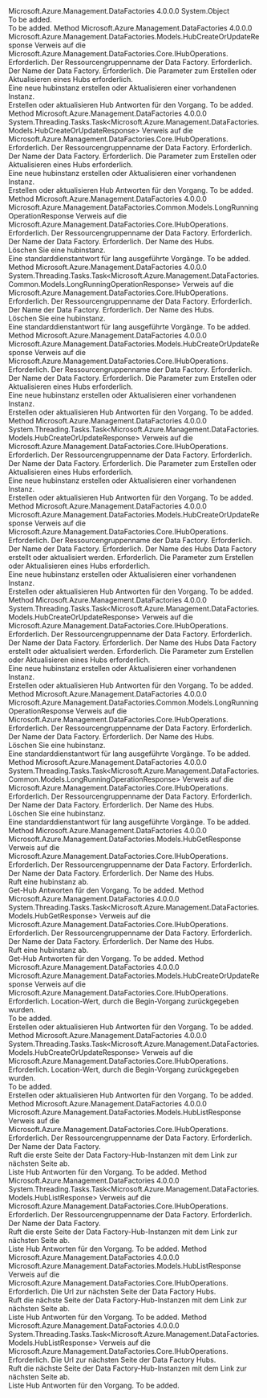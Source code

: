 <Type Name="HubOperationsExtensions" FullName="Microsoft.Azure.Management.DataFactories.Core.HubOperationsExtensions">
  <TypeSignature Language="C#" Value="public static class HubOperationsExtensions" />
  <TypeSignature Language="ILAsm" Value=".class public auto ansi abstract sealed beforefieldinit HubOperationsExtensions extends System.Object" />
  <TypeSignature Language="DocId" Value="T:Microsoft.Azure.Management.DataFactories.Core.HubOperationsExtensions" />
  <TypeSignature Language="VB.NET" Value="Public Module HubOperationsExtensions" />
  <TypeSignature Language="F#" Value="type HubOperationsExtensions = class" />
  <AssemblyInfo>
    <AssemblyName>Microsoft.Azure.Management.DataFactories</AssemblyName>
    <AssemblyVersion>4.0.0.0</AssemblyVersion>
  </AssemblyInfo>
  <Base>
    <BaseTypeName>System.Object</BaseTypeName>
  </Base>
  <Interfaces />
  <Docs>
    <summary>To be added.</summary>
    <remarks>To be added.</remarks>
  </Docs>
  <Members>
    <Member MemberName="BeginCreateOrUpdate">
      <MemberSignature Language="C#" Value="public static Microsoft.Azure.Management.DataFactories.Models.HubCreateOrUpdateResponse BeginCreateOrUpdate (this Microsoft.Azure.Management.DataFactories.Core.IHubOperations operations, string resourceGroupName, string dataFactoryName, Microsoft.Azure.Management.DataFactories.Models.HubCreateOrUpdateParameters parameters);" />
      <MemberSignature Language="ILAsm" Value=".method public static hidebysig class Microsoft.Azure.Management.DataFactories.Models.HubCreateOrUpdateResponse BeginCreateOrUpdate(class Microsoft.Azure.Management.DataFactories.Core.IHubOperations operations, string resourceGroupName, string dataFactoryName, class Microsoft.Azure.Management.DataFactories.Models.HubCreateOrUpdateParameters parameters) cil managed" />
      <MemberSignature Language="DocId" Value="M:Microsoft.Azure.Management.DataFactories.Core.HubOperationsExtensions.BeginCreateOrUpdate(Microsoft.Azure.Management.DataFactories.Core.IHubOperations,System.String,System.String,Microsoft.Azure.Management.DataFactories.Models.HubCreateOrUpdateParameters)" />
      <MemberSignature Language="VB.NET" Value="&lt;Extension()&gt;&#xA;Public Function BeginCreateOrUpdate (operations As IHubOperations, resourceGroupName As String, dataFactoryName As String, parameters As HubCreateOrUpdateParameters) As HubCreateOrUpdateResponse" />
      <MemberSignature Language="F#" Value="static member BeginCreateOrUpdate : Microsoft.Azure.Management.DataFactories.Core.IHubOperations * string * string * Microsoft.Azure.Management.DataFactories.Models.HubCreateOrUpdateParameters -&gt; Microsoft.Azure.Management.DataFactories.Models.HubCreateOrUpdateResponse" Usage="Microsoft.Azure.Management.DataFactories.Core.HubOperationsExtensions.BeginCreateOrUpdate (operations, resourceGroupName, dataFactoryName, parameters)" />
      <MemberType>Method</MemberType>
      <AssemblyInfo>
        <AssemblyName>Microsoft.Azure.Management.DataFactories</AssemblyName>
        <AssemblyVersion>4.0.0.0</AssemblyVersion>
      </AssemblyInfo>
      <ReturnValue>
        <ReturnType>Microsoft.Azure.Management.DataFactories.Models.HubCreateOrUpdateResponse</ReturnType>
      </ReturnValue>
      <Parameters>
        <Parameter Name="operations" Type="Microsoft.Azure.Management.DataFactories.Core.IHubOperations" RefType="this" />
        <Parameter Name="resourceGroupName" Type="System.String" />
        <Parameter Name="dataFactoryName" Type="System.String" />
        <Parameter Name="parameters" Type="Microsoft.Azure.Management.DataFactories.Models.HubCreateOrUpdateParameters" />
      </Parameters>
      <Docs>
        <param name="operations">
            Verweis auf die Microsoft.Azure.Management.DataFactories.Core.IHubOperations.
            </param>
        <param name="resourceGroupName">
            Erforderlich. Der Ressourcengruppenname der Data Factory.
            </param>
        <param name="dataFactoryName">
            Erforderlich. Der Name der Data Factory.
            </param>
        <param name="parameters">
            Erforderlich. Die Parameter zum Erstellen oder Aktualisieren eines Hubs erforderlich.
            </param>
        <summary>
            Eine neue hubinstanz erstellen oder Aktualisieren einer vorhandenen Instanz.
            </summary>
        <returns>
            Erstellen oder aktualisieren Hub Antworten für den Vorgang.
            </returns>
        <remarks>To be added.</remarks>
      </Docs>
    </Member>
    <Member MemberName="BeginCreateOrUpdateAsync">
      <MemberSignature Language="C#" Value="public static System.Threading.Tasks.Task&lt;Microsoft.Azure.Management.DataFactories.Models.HubCreateOrUpdateResponse&gt; BeginCreateOrUpdateAsync (this Microsoft.Azure.Management.DataFactories.Core.IHubOperations operations, string resourceGroupName, string dataFactoryName, Microsoft.Azure.Management.DataFactories.Models.HubCreateOrUpdateParameters parameters);" />
      <MemberSignature Language="ILAsm" Value=".method public static hidebysig class System.Threading.Tasks.Task`1&lt;class Microsoft.Azure.Management.DataFactories.Models.HubCreateOrUpdateResponse&gt; BeginCreateOrUpdateAsync(class Microsoft.Azure.Management.DataFactories.Core.IHubOperations operations, string resourceGroupName, string dataFactoryName, class Microsoft.Azure.Management.DataFactories.Models.HubCreateOrUpdateParameters parameters) cil managed" />
      <MemberSignature Language="DocId" Value="M:Microsoft.Azure.Management.DataFactories.Core.HubOperationsExtensions.BeginCreateOrUpdateAsync(Microsoft.Azure.Management.DataFactories.Core.IHubOperations,System.String,System.String,Microsoft.Azure.Management.DataFactories.Models.HubCreateOrUpdateParameters)" />
      <MemberSignature Language="VB.NET" Value="&lt;Extension()&gt;&#xA;Public Function BeginCreateOrUpdateAsync (operations As IHubOperations, resourceGroupName As String, dataFactoryName As String, parameters As HubCreateOrUpdateParameters) As Task(Of HubCreateOrUpdateResponse)" />
      <MemberSignature Language="F#" Value="static member BeginCreateOrUpdateAsync : Microsoft.Azure.Management.DataFactories.Core.IHubOperations * string * string * Microsoft.Azure.Management.DataFactories.Models.HubCreateOrUpdateParameters -&gt; System.Threading.Tasks.Task&lt;Microsoft.Azure.Management.DataFactories.Models.HubCreateOrUpdateResponse&gt;" Usage="Microsoft.Azure.Management.DataFactories.Core.HubOperationsExtensions.BeginCreateOrUpdateAsync (operations, resourceGroupName, dataFactoryName, parameters)" />
      <MemberType>Method</MemberType>
      <AssemblyInfo>
        <AssemblyName>Microsoft.Azure.Management.DataFactories</AssemblyName>
        <AssemblyVersion>4.0.0.0</AssemblyVersion>
      </AssemblyInfo>
      <ReturnValue>
        <ReturnType>System.Threading.Tasks.Task&lt;Microsoft.Azure.Management.DataFactories.Models.HubCreateOrUpdateResponse&gt;</ReturnType>
      </ReturnValue>
      <Parameters>
        <Parameter Name="operations" Type="Microsoft.Azure.Management.DataFactories.Core.IHubOperations" RefType="this" />
        <Parameter Name="resourceGroupName" Type="System.String" />
        <Parameter Name="dataFactoryName" Type="System.String" />
        <Parameter Name="parameters" Type="Microsoft.Azure.Management.DataFactories.Models.HubCreateOrUpdateParameters" />
      </Parameters>
      <Docs>
        <param name="operations">
            Verweis auf die Microsoft.Azure.Management.DataFactories.Core.IHubOperations.
            </param>
        <param name="resourceGroupName">
            Erforderlich. Der Ressourcengruppenname der Data Factory.
            </param>
        <param name="dataFactoryName">
            Erforderlich. Der Name der Data Factory.
            </param>
        <param name="parameters">
            Erforderlich. Die Parameter zum Erstellen oder Aktualisieren eines Hubs erforderlich.
            </param>
        <summary>
            Eine neue hubinstanz erstellen oder Aktualisieren einer vorhandenen Instanz.
            </summary>
        <returns>
            Erstellen oder aktualisieren Hub Antworten für den Vorgang.
            </returns>
        <remarks>To be added.</remarks>
      </Docs>
    </Member>
    <Member MemberName="BeginDelete">
      <MemberSignature Language="C#" Value="public static Microsoft.Azure.Management.DataFactories.Common.Models.LongRunningOperationResponse BeginDelete (this Microsoft.Azure.Management.DataFactories.Core.IHubOperations operations, string resourceGroupName, string dataFactoryName, string hubName);" />
      <MemberSignature Language="ILAsm" Value=".method public static hidebysig class Microsoft.Azure.Management.DataFactories.Common.Models.LongRunningOperationResponse BeginDelete(class Microsoft.Azure.Management.DataFactories.Core.IHubOperations operations, string resourceGroupName, string dataFactoryName, string hubName) cil managed" />
      <MemberSignature Language="DocId" Value="M:Microsoft.Azure.Management.DataFactories.Core.HubOperationsExtensions.BeginDelete(Microsoft.Azure.Management.DataFactories.Core.IHubOperations,System.String,System.String,System.String)" />
      <MemberSignature Language="VB.NET" Value="&lt;Extension()&gt;&#xA;Public Function BeginDelete (operations As IHubOperations, resourceGroupName As String, dataFactoryName As String, hubName As String) As LongRunningOperationResponse" />
      <MemberSignature Language="F#" Value="static member BeginDelete : Microsoft.Azure.Management.DataFactories.Core.IHubOperations * string * string * string -&gt; Microsoft.Azure.Management.DataFactories.Common.Models.LongRunningOperationResponse" Usage="Microsoft.Azure.Management.DataFactories.Core.HubOperationsExtensions.BeginDelete (operations, resourceGroupName, dataFactoryName, hubName)" />
      <MemberType>Method</MemberType>
      <AssemblyInfo>
        <AssemblyName>Microsoft.Azure.Management.DataFactories</AssemblyName>
        <AssemblyVersion>4.0.0.0</AssemblyVersion>
      </AssemblyInfo>
      <ReturnValue>
        <ReturnType>Microsoft.Azure.Management.DataFactories.Common.Models.LongRunningOperationResponse</ReturnType>
      </ReturnValue>
      <Parameters>
        <Parameter Name="operations" Type="Microsoft.Azure.Management.DataFactories.Core.IHubOperations" RefType="this" />
        <Parameter Name="resourceGroupName" Type="System.String" />
        <Parameter Name="dataFactoryName" Type="System.String" />
        <Parameter Name="hubName" Type="System.String" />
      </Parameters>
      <Docs>
        <param name="operations">
            Verweis auf die Microsoft.Azure.Management.DataFactories.Core.IHubOperations.
            </param>
        <param name="resourceGroupName">
            Erforderlich. Der Ressourcengruppenname der Data Factory.
            </param>
        <param name="dataFactoryName">
            Erforderlich. Der Name der Data Factory.
            </param>
        <param name="hubName">
            Erforderlich. Der Name des Hubs.
            </param>
        <summary>
            Löschen Sie eine hubinstanz.
            </summary>
        <returns>
            Eine standarddienstantwort für lang ausgeführte Vorgänge.
            </returns>
        <remarks>To be added.</remarks>
      </Docs>
    </Member>
    <Member MemberName="BeginDeleteAsync">
      <MemberSignature Language="C#" Value="public static System.Threading.Tasks.Task&lt;Microsoft.Azure.Management.DataFactories.Common.Models.LongRunningOperationResponse&gt; BeginDeleteAsync (this Microsoft.Azure.Management.DataFactories.Core.IHubOperations operations, string resourceGroupName, string dataFactoryName, string hubName);" />
      <MemberSignature Language="ILAsm" Value=".method public static hidebysig class System.Threading.Tasks.Task`1&lt;class Microsoft.Azure.Management.DataFactories.Common.Models.LongRunningOperationResponse&gt; BeginDeleteAsync(class Microsoft.Azure.Management.DataFactories.Core.IHubOperations operations, string resourceGroupName, string dataFactoryName, string hubName) cil managed" />
      <MemberSignature Language="DocId" Value="M:Microsoft.Azure.Management.DataFactories.Core.HubOperationsExtensions.BeginDeleteAsync(Microsoft.Azure.Management.DataFactories.Core.IHubOperations,System.String,System.String,System.String)" />
      <MemberSignature Language="VB.NET" Value="&lt;Extension()&gt;&#xA;Public Function BeginDeleteAsync (operations As IHubOperations, resourceGroupName As String, dataFactoryName As String, hubName As String) As Task(Of LongRunningOperationResponse)" />
      <MemberSignature Language="F#" Value="static member BeginDeleteAsync : Microsoft.Azure.Management.DataFactories.Core.IHubOperations * string * string * string -&gt; System.Threading.Tasks.Task&lt;Microsoft.Azure.Management.DataFactories.Common.Models.LongRunningOperationResponse&gt;" Usage="Microsoft.Azure.Management.DataFactories.Core.HubOperationsExtensions.BeginDeleteAsync (operations, resourceGroupName, dataFactoryName, hubName)" />
      <MemberType>Method</MemberType>
      <AssemblyInfo>
        <AssemblyName>Microsoft.Azure.Management.DataFactories</AssemblyName>
        <AssemblyVersion>4.0.0.0</AssemblyVersion>
      </AssemblyInfo>
      <ReturnValue>
        <ReturnType>System.Threading.Tasks.Task&lt;Microsoft.Azure.Management.DataFactories.Common.Models.LongRunningOperationResponse&gt;</ReturnType>
      </ReturnValue>
      <Parameters>
        <Parameter Name="operations" Type="Microsoft.Azure.Management.DataFactories.Core.IHubOperations" RefType="this" />
        <Parameter Name="resourceGroupName" Type="System.String" />
        <Parameter Name="dataFactoryName" Type="System.String" />
        <Parameter Name="hubName" Type="System.String" />
      </Parameters>
      <Docs>
        <param name="operations">
            Verweis auf die Microsoft.Azure.Management.DataFactories.Core.IHubOperations.
            </param>
        <param name="resourceGroupName">
            Erforderlich. Der Ressourcengruppenname der Data Factory.
            </param>
        <param name="dataFactoryName">
            Erforderlich. Der Name der Data Factory.
            </param>
        <param name="hubName">
            Erforderlich. Der Name des Hubs.
            </param>
        <summary>
            Löschen Sie eine hubinstanz.
            </summary>
        <returns>
            Eine standarddienstantwort für lang ausgeführte Vorgänge.
            </returns>
        <remarks>To be added.</remarks>
      </Docs>
    </Member>
    <Member MemberName="CreateOrUpdate">
      <MemberSignature Language="C#" Value="public static Microsoft.Azure.Management.DataFactories.Models.HubCreateOrUpdateResponse CreateOrUpdate (this Microsoft.Azure.Management.DataFactories.Core.IHubOperations operations, string resourceGroupName, string dataFactoryName, Microsoft.Azure.Management.DataFactories.Models.HubCreateOrUpdateParameters parameters);" />
      <MemberSignature Language="ILAsm" Value=".method public static hidebysig class Microsoft.Azure.Management.DataFactories.Models.HubCreateOrUpdateResponse CreateOrUpdate(class Microsoft.Azure.Management.DataFactories.Core.IHubOperations operations, string resourceGroupName, string dataFactoryName, class Microsoft.Azure.Management.DataFactories.Models.HubCreateOrUpdateParameters parameters) cil managed" />
      <MemberSignature Language="DocId" Value="M:Microsoft.Azure.Management.DataFactories.Core.HubOperationsExtensions.CreateOrUpdate(Microsoft.Azure.Management.DataFactories.Core.IHubOperations,System.String,System.String,Microsoft.Azure.Management.DataFactories.Models.HubCreateOrUpdateParameters)" />
      <MemberSignature Language="VB.NET" Value="&lt;Extension()&gt;&#xA;Public Function CreateOrUpdate (operations As IHubOperations, resourceGroupName As String, dataFactoryName As String, parameters As HubCreateOrUpdateParameters) As HubCreateOrUpdateResponse" />
      <MemberSignature Language="F#" Value="static member CreateOrUpdate : Microsoft.Azure.Management.DataFactories.Core.IHubOperations * string * string * Microsoft.Azure.Management.DataFactories.Models.HubCreateOrUpdateParameters -&gt; Microsoft.Azure.Management.DataFactories.Models.HubCreateOrUpdateResponse" Usage="Microsoft.Azure.Management.DataFactories.Core.HubOperationsExtensions.CreateOrUpdate (operations, resourceGroupName, dataFactoryName, parameters)" />
      <MemberType>Method</MemberType>
      <AssemblyInfo>
        <AssemblyName>Microsoft.Azure.Management.DataFactories</AssemblyName>
        <AssemblyVersion>4.0.0.0</AssemblyVersion>
      </AssemblyInfo>
      <ReturnValue>
        <ReturnType>Microsoft.Azure.Management.DataFactories.Models.HubCreateOrUpdateResponse</ReturnType>
      </ReturnValue>
      <Parameters>
        <Parameter Name="operations" Type="Microsoft.Azure.Management.DataFactories.Core.IHubOperations" RefType="this" />
        <Parameter Name="resourceGroupName" Type="System.String" />
        <Parameter Name="dataFactoryName" Type="System.String" />
        <Parameter Name="parameters" Type="Microsoft.Azure.Management.DataFactories.Models.HubCreateOrUpdateParameters" />
      </Parameters>
      <Docs>
        <param name="operations">
            Verweis auf die Microsoft.Azure.Management.DataFactories.Core.IHubOperations.
            </param>
        <param name="resourceGroupName">
            Erforderlich. Der Ressourcengruppenname der Data Factory.
            </param>
        <param name="dataFactoryName">
            Erforderlich. Der Name der Data Factory.
            </param>
        <param name="parameters">
            Erforderlich. Die Parameter zum Erstellen oder Aktualisieren eines Hubs erforderlich.
            </param>
        <summary>
            Eine neue hubinstanz erstellen oder Aktualisieren einer vorhandenen Instanz.
            </summary>
        <returns>
            Erstellen oder aktualisieren Hub Antworten für den Vorgang.
            </returns>
        <remarks>To be added.</remarks>
      </Docs>
    </Member>
    <Member MemberName="CreateOrUpdateAsync">
      <MemberSignature Language="C#" Value="public static System.Threading.Tasks.Task&lt;Microsoft.Azure.Management.DataFactories.Models.HubCreateOrUpdateResponse&gt; CreateOrUpdateAsync (this Microsoft.Azure.Management.DataFactories.Core.IHubOperations operations, string resourceGroupName, string dataFactoryName, Microsoft.Azure.Management.DataFactories.Models.HubCreateOrUpdateParameters parameters);" />
      <MemberSignature Language="ILAsm" Value=".method public static hidebysig class System.Threading.Tasks.Task`1&lt;class Microsoft.Azure.Management.DataFactories.Models.HubCreateOrUpdateResponse&gt; CreateOrUpdateAsync(class Microsoft.Azure.Management.DataFactories.Core.IHubOperations operations, string resourceGroupName, string dataFactoryName, class Microsoft.Azure.Management.DataFactories.Models.HubCreateOrUpdateParameters parameters) cil managed" />
      <MemberSignature Language="DocId" Value="M:Microsoft.Azure.Management.DataFactories.Core.HubOperationsExtensions.CreateOrUpdateAsync(Microsoft.Azure.Management.DataFactories.Core.IHubOperations,System.String,System.String,Microsoft.Azure.Management.DataFactories.Models.HubCreateOrUpdateParameters)" />
      <MemberSignature Language="VB.NET" Value="&lt;Extension()&gt;&#xA;Public Function CreateOrUpdateAsync (operations As IHubOperations, resourceGroupName As String, dataFactoryName As String, parameters As HubCreateOrUpdateParameters) As Task(Of HubCreateOrUpdateResponse)" />
      <MemberSignature Language="F#" Value="static member CreateOrUpdateAsync : Microsoft.Azure.Management.DataFactories.Core.IHubOperations * string * string * Microsoft.Azure.Management.DataFactories.Models.HubCreateOrUpdateParameters -&gt; System.Threading.Tasks.Task&lt;Microsoft.Azure.Management.DataFactories.Models.HubCreateOrUpdateResponse&gt;" Usage="Microsoft.Azure.Management.DataFactories.Core.HubOperationsExtensions.CreateOrUpdateAsync (operations, resourceGroupName, dataFactoryName, parameters)" />
      <MemberType>Method</MemberType>
      <AssemblyInfo>
        <AssemblyName>Microsoft.Azure.Management.DataFactories</AssemblyName>
        <AssemblyVersion>4.0.0.0</AssemblyVersion>
      </AssemblyInfo>
      <ReturnValue>
        <ReturnType>System.Threading.Tasks.Task&lt;Microsoft.Azure.Management.DataFactories.Models.HubCreateOrUpdateResponse&gt;</ReturnType>
      </ReturnValue>
      <Parameters>
        <Parameter Name="operations" Type="Microsoft.Azure.Management.DataFactories.Core.IHubOperations" RefType="this" />
        <Parameter Name="resourceGroupName" Type="System.String" />
        <Parameter Name="dataFactoryName" Type="System.String" />
        <Parameter Name="parameters" Type="Microsoft.Azure.Management.DataFactories.Models.HubCreateOrUpdateParameters" />
      </Parameters>
      <Docs>
        <param name="operations">
            Verweis auf die Microsoft.Azure.Management.DataFactories.Core.IHubOperations.
            </param>
        <param name="resourceGroupName">
            Erforderlich. Der Ressourcengruppenname der Data Factory.
            </param>
        <param name="dataFactoryName">
            Erforderlich. Der Name der Data Factory.
            </param>
        <param name="parameters">
            Erforderlich. Die Parameter zum Erstellen oder Aktualisieren eines Hubs erforderlich.
            </param>
        <summary>
            Eine neue hubinstanz erstellen oder Aktualisieren einer vorhandenen Instanz.
            </summary>
        <returns>
            Erstellen oder aktualisieren Hub Antworten für den Vorgang.
            </returns>
        <remarks>To be added.</remarks>
      </Docs>
    </Member>
    <Member MemberName="CreateOrUpdateWithRawJsonContent">
      <MemberSignature Language="C#" Value="public static Microsoft.Azure.Management.DataFactories.Models.HubCreateOrUpdateResponse CreateOrUpdateWithRawJsonContent (this Microsoft.Azure.Management.DataFactories.Core.IHubOperations operations, string resourceGroupName, string dataFactoryName, string hubName, Microsoft.Azure.Management.DataFactories.Models.HubCreateOrUpdateWithRawJsonContentParameters parameters);" />
      <MemberSignature Language="ILAsm" Value=".method public static hidebysig class Microsoft.Azure.Management.DataFactories.Models.HubCreateOrUpdateResponse CreateOrUpdateWithRawJsonContent(class Microsoft.Azure.Management.DataFactories.Core.IHubOperations operations, string resourceGroupName, string dataFactoryName, string hubName, class Microsoft.Azure.Management.DataFactories.Models.HubCreateOrUpdateWithRawJsonContentParameters parameters) cil managed" />
      <MemberSignature Language="DocId" Value="M:Microsoft.Azure.Management.DataFactories.Core.HubOperationsExtensions.CreateOrUpdateWithRawJsonContent(Microsoft.Azure.Management.DataFactories.Core.IHubOperations,System.String,System.String,System.String,Microsoft.Azure.Management.DataFactories.Models.HubCreateOrUpdateWithRawJsonContentParameters)" />
      <MemberSignature Language="VB.NET" Value="&lt;Extension()&gt;&#xA;Public Function CreateOrUpdateWithRawJsonContent (operations As IHubOperations, resourceGroupName As String, dataFactoryName As String, hubName As String, parameters As HubCreateOrUpdateWithRawJsonContentParameters) As HubCreateOrUpdateResponse" />
      <MemberSignature Language="F#" Value="static member CreateOrUpdateWithRawJsonContent : Microsoft.Azure.Management.DataFactories.Core.IHubOperations * string * string * string * Microsoft.Azure.Management.DataFactories.Models.HubCreateOrUpdateWithRawJsonContentParameters -&gt; Microsoft.Azure.Management.DataFactories.Models.HubCreateOrUpdateResponse" Usage="Microsoft.Azure.Management.DataFactories.Core.HubOperationsExtensions.CreateOrUpdateWithRawJsonContent (operations, resourceGroupName, dataFactoryName, hubName, parameters)" />
      <MemberType>Method</MemberType>
      <AssemblyInfo>
        <AssemblyName>Microsoft.Azure.Management.DataFactories</AssemblyName>
        <AssemblyVersion>4.0.0.0</AssemblyVersion>
      </AssemblyInfo>
      <ReturnValue>
        <ReturnType>Microsoft.Azure.Management.DataFactories.Models.HubCreateOrUpdateResponse</ReturnType>
      </ReturnValue>
      <Parameters>
        <Parameter Name="operations" Type="Microsoft.Azure.Management.DataFactories.Core.IHubOperations" RefType="this" />
        <Parameter Name="resourceGroupName" Type="System.String" />
        <Parameter Name="dataFactoryName" Type="System.String" />
        <Parameter Name="hubName" Type="System.String" />
        <Parameter Name="parameters" Type="Microsoft.Azure.Management.DataFactories.Models.HubCreateOrUpdateWithRawJsonContentParameters" />
      </Parameters>
      <Docs>
        <param name="operations">
            Verweis auf die Microsoft.Azure.Management.DataFactories.Core.IHubOperations.
            </param>
        <param name="resourceGroupName">
            Erforderlich. Der Ressourcengruppenname der Data Factory.
            </param>
        <param name="dataFactoryName">
            Erforderlich. Der Name der Data Factory.
            </param>
        <param name="hubName">
            Erforderlich. Der Name des Hubs Data Factory erstellt oder aktualisiert werden.
            </param>
        <param name="parameters">
            Erforderlich. Die Parameter zum Erstellen oder Aktualisieren eines Hubs erforderlich.
            </param>
        <summary>
            Eine neue hubinstanz erstellen oder Aktualisieren einer vorhandenen Instanz.
            </summary>
        <returns>
            Erstellen oder aktualisieren Hub Antworten für den Vorgang.
            </returns>
        <remarks>To be added.</remarks>
      </Docs>
    </Member>
    <Member MemberName="CreateOrUpdateWithRawJsonContentAsync">
      <MemberSignature Language="C#" Value="public static System.Threading.Tasks.Task&lt;Microsoft.Azure.Management.DataFactories.Models.HubCreateOrUpdateResponse&gt; CreateOrUpdateWithRawJsonContentAsync (this Microsoft.Azure.Management.DataFactories.Core.IHubOperations operations, string resourceGroupName, string dataFactoryName, string hubName, Microsoft.Azure.Management.DataFactories.Models.HubCreateOrUpdateWithRawJsonContentParameters parameters);" />
      <MemberSignature Language="ILAsm" Value=".method public static hidebysig class System.Threading.Tasks.Task`1&lt;class Microsoft.Azure.Management.DataFactories.Models.HubCreateOrUpdateResponse&gt; CreateOrUpdateWithRawJsonContentAsync(class Microsoft.Azure.Management.DataFactories.Core.IHubOperations operations, string resourceGroupName, string dataFactoryName, string hubName, class Microsoft.Azure.Management.DataFactories.Models.HubCreateOrUpdateWithRawJsonContentParameters parameters) cil managed" />
      <MemberSignature Language="DocId" Value="M:Microsoft.Azure.Management.DataFactories.Core.HubOperationsExtensions.CreateOrUpdateWithRawJsonContentAsync(Microsoft.Azure.Management.DataFactories.Core.IHubOperations,System.String,System.String,System.String,Microsoft.Azure.Management.DataFactories.Models.HubCreateOrUpdateWithRawJsonContentParameters)" />
      <MemberSignature Language="VB.NET" Value="&lt;Extension()&gt;&#xA;Public Function CreateOrUpdateWithRawJsonContentAsync (operations As IHubOperations, resourceGroupName As String, dataFactoryName As String, hubName As String, parameters As HubCreateOrUpdateWithRawJsonContentParameters) As Task(Of HubCreateOrUpdateResponse)" />
      <MemberSignature Language="F#" Value="static member CreateOrUpdateWithRawJsonContentAsync : Microsoft.Azure.Management.DataFactories.Core.IHubOperations * string * string * string * Microsoft.Azure.Management.DataFactories.Models.HubCreateOrUpdateWithRawJsonContentParameters -&gt; System.Threading.Tasks.Task&lt;Microsoft.Azure.Management.DataFactories.Models.HubCreateOrUpdateResponse&gt;" Usage="Microsoft.Azure.Management.DataFactories.Core.HubOperationsExtensions.CreateOrUpdateWithRawJsonContentAsync (operations, resourceGroupName, dataFactoryName, hubName, parameters)" />
      <MemberType>Method</MemberType>
      <AssemblyInfo>
        <AssemblyName>Microsoft.Azure.Management.DataFactories</AssemblyName>
        <AssemblyVersion>4.0.0.0</AssemblyVersion>
      </AssemblyInfo>
      <ReturnValue>
        <ReturnType>System.Threading.Tasks.Task&lt;Microsoft.Azure.Management.DataFactories.Models.HubCreateOrUpdateResponse&gt;</ReturnType>
      </ReturnValue>
      <Parameters>
        <Parameter Name="operations" Type="Microsoft.Azure.Management.DataFactories.Core.IHubOperations" RefType="this" />
        <Parameter Name="resourceGroupName" Type="System.String" />
        <Parameter Name="dataFactoryName" Type="System.String" />
        <Parameter Name="hubName" Type="System.String" />
        <Parameter Name="parameters" Type="Microsoft.Azure.Management.DataFactories.Models.HubCreateOrUpdateWithRawJsonContentParameters" />
      </Parameters>
      <Docs>
        <param name="operations">
            Verweis auf die Microsoft.Azure.Management.DataFactories.Core.IHubOperations.
            </param>
        <param name="resourceGroupName">
            Erforderlich. Der Ressourcengruppenname der Data Factory.
            </param>
        <param name="dataFactoryName">
            Erforderlich. Der Name der Data Factory.
            </param>
        <param name="hubName">
            Erforderlich. Der Name des Hubs Data Factory erstellt oder aktualisiert werden.
            </param>
        <param name="parameters">
            Erforderlich. Die Parameter zum Erstellen oder Aktualisieren eines Hubs erforderlich.
            </param>
        <summary>
            Eine neue hubinstanz erstellen oder Aktualisieren einer vorhandenen Instanz.
            </summary>
        <returns>
            Erstellen oder aktualisieren Hub Antworten für den Vorgang.
            </returns>
        <remarks>To be added.</remarks>
      </Docs>
    </Member>
    <Member MemberName="Delete">
      <MemberSignature Language="C#" Value="public static Microsoft.Azure.Management.DataFactories.Common.Models.LongRunningOperationResponse Delete (this Microsoft.Azure.Management.DataFactories.Core.IHubOperations operations, string resourceGroupName, string dataFactoryName, string hubName);" />
      <MemberSignature Language="ILAsm" Value=".method public static hidebysig class Microsoft.Azure.Management.DataFactories.Common.Models.LongRunningOperationResponse Delete(class Microsoft.Azure.Management.DataFactories.Core.IHubOperations operations, string resourceGroupName, string dataFactoryName, string hubName) cil managed" />
      <MemberSignature Language="DocId" Value="M:Microsoft.Azure.Management.DataFactories.Core.HubOperationsExtensions.Delete(Microsoft.Azure.Management.DataFactories.Core.IHubOperations,System.String,System.String,System.String)" />
      <MemberSignature Language="VB.NET" Value="&lt;Extension()&gt;&#xA;Public Function Delete (operations As IHubOperations, resourceGroupName As String, dataFactoryName As String, hubName As String) As LongRunningOperationResponse" />
      <MemberSignature Language="F#" Value="static member Delete : Microsoft.Azure.Management.DataFactories.Core.IHubOperations * string * string * string -&gt; Microsoft.Azure.Management.DataFactories.Common.Models.LongRunningOperationResponse" Usage="Microsoft.Azure.Management.DataFactories.Core.HubOperationsExtensions.Delete (operations, resourceGroupName, dataFactoryName, hubName)" />
      <MemberType>Method</MemberType>
      <AssemblyInfo>
        <AssemblyName>Microsoft.Azure.Management.DataFactories</AssemblyName>
        <AssemblyVersion>4.0.0.0</AssemblyVersion>
      </AssemblyInfo>
      <ReturnValue>
        <ReturnType>Microsoft.Azure.Management.DataFactories.Common.Models.LongRunningOperationResponse</ReturnType>
      </ReturnValue>
      <Parameters>
        <Parameter Name="operations" Type="Microsoft.Azure.Management.DataFactories.Core.IHubOperations" RefType="this" />
        <Parameter Name="resourceGroupName" Type="System.String" />
        <Parameter Name="dataFactoryName" Type="System.String" />
        <Parameter Name="hubName" Type="System.String" />
      </Parameters>
      <Docs>
        <param name="operations">
            Verweis auf die Microsoft.Azure.Management.DataFactories.Core.IHubOperations.
            </param>
        <param name="resourceGroupName">
            Erforderlich. Der Ressourcengruppenname der Data Factory.
            </param>
        <param name="dataFactoryName">
            Erforderlich. Der Name der Data Factory.
            </param>
        <param name="hubName">
            Erforderlich. Der Name des Hubs.
            </param>
        <summary>
            Löschen Sie eine hubinstanz.
            </summary>
        <returns>
            Eine standarddienstantwort für lang ausgeführte Vorgänge.
            </returns>
        <remarks>To be added.</remarks>
      </Docs>
    </Member>
    <Member MemberName="DeleteAsync">
      <MemberSignature Language="C#" Value="public static System.Threading.Tasks.Task&lt;Microsoft.Azure.Management.DataFactories.Common.Models.LongRunningOperationResponse&gt; DeleteAsync (this Microsoft.Azure.Management.DataFactories.Core.IHubOperations operations, string resourceGroupName, string dataFactoryName, string hubName);" />
      <MemberSignature Language="ILAsm" Value=".method public static hidebysig class System.Threading.Tasks.Task`1&lt;class Microsoft.Azure.Management.DataFactories.Common.Models.LongRunningOperationResponse&gt; DeleteAsync(class Microsoft.Azure.Management.DataFactories.Core.IHubOperations operations, string resourceGroupName, string dataFactoryName, string hubName) cil managed" />
      <MemberSignature Language="DocId" Value="M:Microsoft.Azure.Management.DataFactories.Core.HubOperationsExtensions.DeleteAsync(Microsoft.Azure.Management.DataFactories.Core.IHubOperations,System.String,System.String,System.String)" />
      <MemberSignature Language="VB.NET" Value="&lt;Extension()&gt;&#xA;Public Function DeleteAsync (operations As IHubOperations, resourceGroupName As String, dataFactoryName As String, hubName As String) As Task(Of LongRunningOperationResponse)" />
      <MemberSignature Language="F#" Value="static member DeleteAsync : Microsoft.Azure.Management.DataFactories.Core.IHubOperations * string * string * string -&gt; System.Threading.Tasks.Task&lt;Microsoft.Azure.Management.DataFactories.Common.Models.LongRunningOperationResponse&gt;" Usage="Microsoft.Azure.Management.DataFactories.Core.HubOperationsExtensions.DeleteAsync (operations, resourceGroupName, dataFactoryName, hubName)" />
      <MemberType>Method</MemberType>
      <AssemblyInfo>
        <AssemblyName>Microsoft.Azure.Management.DataFactories</AssemblyName>
        <AssemblyVersion>4.0.0.0</AssemblyVersion>
      </AssemblyInfo>
      <ReturnValue>
        <ReturnType>System.Threading.Tasks.Task&lt;Microsoft.Azure.Management.DataFactories.Common.Models.LongRunningOperationResponse&gt;</ReturnType>
      </ReturnValue>
      <Parameters>
        <Parameter Name="operations" Type="Microsoft.Azure.Management.DataFactories.Core.IHubOperations" RefType="this" />
        <Parameter Name="resourceGroupName" Type="System.String" />
        <Parameter Name="dataFactoryName" Type="System.String" />
        <Parameter Name="hubName" Type="System.String" />
      </Parameters>
      <Docs>
        <param name="operations">
            Verweis auf die Microsoft.Azure.Management.DataFactories.Core.IHubOperations.
            </param>
        <param name="resourceGroupName">
            Erforderlich. Der Ressourcengruppenname der Data Factory.
            </param>
        <param name="dataFactoryName">
            Erforderlich. Der Name der Data Factory.
            </param>
        <param name="hubName">
            Erforderlich. Der Name des Hubs.
            </param>
        <summary>
            Löschen Sie eine hubinstanz.
            </summary>
        <returns>
            Eine standarddienstantwort für lang ausgeführte Vorgänge.
            </returns>
        <remarks>To be added.</remarks>
      </Docs>
    </Member>
    <Member MemberName="Get">
      <MemberSignature Language="C#" Value="public static Microsoft.Azure.Management.DataFactories.Models.HubGetResponse Get (this Microsoft.Azure.Management.DataFactories.Core.IHubOperations operations, string resourceGroupName, string dataFactoryName, string hubName);" />
      <MemberSignature Language="ILAsm" Value=".method public static hidebysig class Microsoft.Azure.Management.DataFactories.Models.HubGetResponse Get(class Microsoft.Azure.Management.DataFactories.Core.IHubOperations operations, string resourceGroupName, string dataFactoryName, string hubName) cil managed" />
      <MemberSignature Language="DocId" Value="M:Microsoft.Azure.Management.DataFactories.Core.HubOperationsExtensions.Get(Microsoft.Azure.Management.DataFactories.Core.IHubOperations,System.String,System.String,System.String)" />
      <MemberSignature Language="VB.NET" Value="&lt;Extension()&gt;&#xA;Public Function Get (operations As IHubOperations, resourceGroupName As String, dataFactoryName As String, hubName As String) As HubGetResponse" />
      <MemberSignature Language="F#" Value="static member Get : Microsoft.Azure.Management.DataFactories.Core.IHubOperations * string * string * string -&gt; Microsoft.Azure.Management.DataFactories.Models.HubGetResponse" Usage="Microsoft.Azure.Management.DataFactories.Core.HubOperationsExtensions.Get (operations, resourceGroupName, dataFactoryName, hubName)" />
      <MemberType>Method</MemberType>
      <AssemblyInfo>
        <AssemblyName>Microsoft.Azure.Management.DataFactories</AssemblyName>
        <AssemblyVersion>4.0.0.0</AssemblyVersion>
      </AssemblyInfo>
      <ReturnValue>
        <ReturnType>Microsoft.Azure.Management.DataFactories.Models.HubGetResponse</ReturnType>
      </ReturnValue>
      <Parameters>
        <Parameter Name="operations" Type="Microsoft.Azure.Management.DataFactories.Core.IHubOperations" RefType="this" />
        <Parameter Name="resourceGroupName" Type="System.String" />
        <Parameter Name="dataFactoryName" Type="System.String" />
        <Parameter Name="hubName" Type="System.String" />
      </Parameters>
      <Docs>
        <param name="operations">
            Verweis auf die Microsoft.Azure.Management.DataFactories.Core.IHubOperations.
            </param>
        <param name="resourceGroupName">
            Erforderlich. Der Ressourcengruppenname der Data Factory.
            </param>
        <param name="dataFactoryName">
            Erforderlich. Der Name der Data Factory.
            </param>
        <param name="hubName">
            Erforderlich. Der Name des Hubs.
            </param>
        <summary>
            Ruft eine hubinstanz ab.
            </summary>
        <returns>
            Get-Hub Antworten für den Vorgang.
            </returns>
        <remarks>To be added.</remarks>
      </Docs>
    </Member>
    <Member MemberName="GetAsync">
      <MemberSignature Language="C#" Value="public static System.Threading.Tasks.Task&lt;Microsoft.Azure.Management.DataFactories.Models.HubGetResponse&gt; GetAsync (this Microsoft.Azure.Management.DataFactories.Core.IHubOperations operations, string resourceGroupName, string dataFactoryName, string hubName);" />
      <MemberSignature Language="ILAsm" Value=".method public static hidebysig class System.Threading.Tasks.Task`1&lt;class Microsoft.Azure.Management.DataFactories.Models.HubGetResponse&gt; GetAsync(class Microsoft.Azure.Management.DataFactories.Core.IHubOperations operations, string resourceGroupName, string dataFactoryName, string hubName) cil managed" />
      <MemberSignature Language="DocId" Value="M:Microsoft.Azure.Management.DataFactories.Core.HubOperationsExtensions.GetAsync(Microsoft.Azure.Management.DataFactories.Core.IHubOperations,System.String,System.String,System.String)" />
      <MemberSignature Language="VB.NET" Value="&lt;Extension()&gt;&#xA;Public Function GetAsync (operations As IHubOperations, resourceGroupName As String, dataFactoryName As String, hubName As String) As Task(Of HubGetResponse)" />
      <MemberSignature Language="F#" Value="static member GetAsync : Microsoft.Azure.Management.DataFactories.Core.IHubOperations * string * string * string -&gt; System.Threading.Tasks.Task&lt;Microsoft.Azure.Management.DataFactories.Models.HubGetResponse&gt;" Usage="Microsoft.Azure.Management.DataFactories.Core.HubOperationsExtensions.GetAsync (operations, resourceGroupName, dataFactoryName, hubName)" />
      <MemberType>Method</MemberType>
      <AssemblyInfo>
        <AssemblyName>Microsoft.Azure.Management.DataFactories</AssemblyName>
        <AssemblyVersion>4.0.0.0</AssemblyVersion>
      </AssemblyInfo>
      <ReturnValue>
        <ReturnType>System.Threading.Tasks.Task&lt;Microsoft.Azure.Management.DataFactories.Models.HubGetResponse&gt;</ReturnType>
      </ReturnValue>
      <Parameters>
        <Parameter Name="operations" Type="Microsoft.Azure.Management.DataFactories.Core.IHubOperations" RefType="this" />
        <Parameter Name="resourceGroupName" Type="System.String" />
        <Parameter Name="dataFactoryName" Type="System.String" />
        <Parameter Name="hubName" Type="System.String" />
      </Parameters>
      <Docs>
        <param name="operations">
            Verweis auf die Microsoft.Azure.Management.DataFactories.Core.IHubOperations.
            </param>
        <param name="resourceGroupName">
            Erforderlich. Der Ressourcengruppenname der Data Factory.
            </param>
        <param name="dataFactoryName">
            Erforderlich. Der Name der Data Factory.
            </param>
        <param name="hubName">
            Erforderlich. Der Name des Hubs.
            </param>
        <summary>
            Ruft eine hubinstanz ab.
            </summary>
        <returns>
            Get-Hub Antworten für den Vorgang.
            </returns>
        <remarks>To be added.</remarks>
      </Docs>
    </Member>
    <Member MemberName="GetCreateOrUpdateStatus">
      <MemberSignature Language="C#" Value="public static Microsoft.Azure.Management.DataFactories.Models.HubCreateOrUpdateResponse GetCreateOrUpdateStatus (this Microsoft.Azure.Management.DataFactories.Core.IHubOperations operations, string operationStatusLink);" />
      <MemberSignature Language="ILAsm" Value=".method public static hidebysig class Microsoft.Azure.Management.DataFactories.Models.HubCreateOrUpdateResponse GetCreateOrUpdateStatus(class Microsoft.Azure.Management.DataFactories.Core.IHubOperations operations, string operationStatusLink) cil managed" />
      <MemberSignature Language="DocId" Value="M:Microsoft.Azure.Management.DataFactories.Core.HubOperationsExtensions.GetCreateOrUpdateStatus(Microsoft.Azure.Management.DataFactories.Core.IHubOperations,System.String)" />
      <MemberSignature Language="VB.NET" Value="&lt;Extension()&gt;&#xA;Public Function GetCreateOrUpdateStatus (operations As IHubOperations, operationStatusLink As String) As HubCreateOrUpdateResponse" />
      <MemberSignature Language="F#" Value="static member GetCreateOrUpdateStatus : Microsoft.Azure.Management.DataFactories.Core.IHubOperations * string -&gt; Microsoft.Azure.Management.DataFactories.Models.HubCreateOrUpdateResponse" Usage="Microsoft.Azure.Management.DataFactories.Core.HubOperationsExtensions.GetCreateOrUpdateStatus (operations, operationStatusLink)" />
      <MemberType>Method</MemberType>
      <AssemblyInfo>
        <AssemblyName>Microsoft.Azure.Management.DataFactories</AssemblyName>
        <AssemblyVersion>4.0.0.0</AssemblyVersion>
      </AssemblyInfo>
      <ReturnValue>
        <ReturnType>Microsoft.Azure.Management.DataFactories.Models.HubCreateOrUpdateResponse</ReturnType>
      </ReturnValue>
      <Parameters>
        <Parameter Name="operations" Type="Microsoft.Azure.Management.DataFactories.Core.IHubOperations" RefType="this" />
        <Parameter Name="operationStatusLink" Type="System.String" />
      </Parameters>
      <Docs>
        <param name="operations">
            Verweis auf die Microsoft.Azure.Management.DataFactories.Core.IHubOperations.
            </param>
        <param name="operationStatusLink">
            Erforderlich. Location-Wert, durch die Begin-Vorgang zurückgegeben wurden.
            </param>
        <summary>To be added.</summary>
        <returns>
            Erstellen oder aktualisieren Hub Antworten für den Vorgang.
            </returns>
        <remarks>To be added.</remarks>
      </Docs>
    </Member>
    <Member MemberName="GetCreateOrUpdateStatusAsync">
      <MemberSignature Language="C#" Value="public static System.Threading.Tasks.Task&lt;Microsoft.Azure.Management.DataFactories.Models.HubCreateOrUpdateResponse&gt; GetCreateOrUpdateStatusAsync (this Microsoft.Azure.Management.DataFactories.Core.IHubOperations operations, string operationStatusLink);" />
      <MemberSignature Language="ILAsm" Value=".method public static hidebysig class System.Threading.Tasks.Task`1&lt;class Microsoft.Azure.Management.DataFactories.Models.HubCreateOrUpdateResponse&gt; GetCreateOrUpdateStatusAsync(class Microsoft.Azure.Management.DataFactories.Core.IHubOperations operations, string operationStatusLink) cil managed" />
      <MemberSignature Language="DocId" Value="M:Microsoft.Azure.Management.DataFactories.Core.HubOperationsExtensions.GetCreateOrUpdateStatusAsync(Microsoft.Azure.Management.DataFactories.Core.IHubOperations,System.String)" />
      <MemberSignature Language="VB.NET" Value="&lt;Extension()&gt;&#xA;Public Function GetCreateOrUpdateStatusAsync (operations As IHubOperations, operationStatusLink As String) As Task(Of HubCreateOrUpdateResponse)" />
      <MemberSignature Language="F#" Value="static member GetCreateOrUpdateStatusAsync : Microsoft.Azure.Management.DataFactories.Core.IHubOperations * string -&gt; System.Threading.Tasks.Task&lt;Microsoft.Azure.Management.DataFactories.Models.HubCreateOrUpdateResponse&gt;" Usage="Microsoft.Azure.Management.DataFactories.Core.HubOperationsExtensions.GetCreateOrUpdateStatusAsync (operations, operationStatusLink)" />
      <MemberType>Method</MemberType>
      <AssemblyInfo>
        <AssemblyName>Microsoft.Azure.Management.DataFactories</AssemblyName>
        <AssemblyVersion>4.0.0.0</AssemblyVersion>
      </AssemblyInfo>
      <ReturnValue>
        <ReturnType>System.Threading.Tasks.Task&lt;Microsoft.Azure.Management.DataFactories.Models.HubCreateOrUpdateResponse&gt;</ReturnType>
      </ReturnValue>
      <Parameters>
        <Parameter Name="operations" Type="Microsoft.Azure.Management.DataFactories.Core.IHubOperations" RefType="this" />
        <Parameter Name="operationStatusLink" Type="System.String" />
      </Parameters>
      <Docs>
        <param name="operations">
            Verweis auf die Microsoft.Azure.Management.DataFactories.Core.IHubOperations.
            </param>
        <param name="operationStatusLink">
            Erforderlich. Location-Wert, durch die Begin-Vorgang zurückgegeben wurden.
            </param>
        <summary>To be added.</summary>
        <returns>
            Erstellen oder aktualisieren Hub Antworten für den Vorgang.
            </returns>
        <remarks>To be added.</remarks>
      </Docs>
    </Member>
    <Member MemberName="List">
      <MemberSignature Language="C#" Value="public static Microsoft.Azure.Management.DataFactories.Models.HubListResponse List (this Microsoft.Azure.Management.DataFactories.Core.IHubOperations operations, string resourceGroupName, string dataFactoryName);" />
      <MemberSignature Language="ILAsm" Value=".method public static hidebysig class Microsoft.Azure.Management.DataFactories.Models.HubListResponse List(class Microsoft.Azure.Management.DataFactories.Core.IHubOperations operations, string resourceGroupName, string dataFactoryName) cil managed" />
      <MemberSignature Language="DocId" Value="M:Microsoft.Azure.Management.DataFactories.Core.HubOperationsExtensions.List(Microsoft.Azure.Management.DataFactories.Core.IHubOperations,System.String,System.String)" />
      <MemberSignature Language="VB.NET" Value="&lt;Extension()&gt;&#xA;Public Function List (operations As IHubOperations, resourceGroupName As String, dataFactoryName As String) As HubListResponse" />
      <MemberSignature Language="F#" Value="static member List : Microsoft.Azure.Management.DataFactories.Core.IHubOperations * string * string -&gt; Microsoft.Azure.Management.DataFactories.Models.HubListResponse" Usage="Microsoft.Azure.Management.DataFactories.Core.HubOperationsExtensions.List (operations, resourceGroupName, dataFactoryName)" />
      <MemberType>Method</MemberType>
      <AssemblyInfo>
        <AssemblyName>Microsoft.Azure.Management.DataFactories</AssemblyName>
        <AssemblyVersion>4.0.0.0</AssemblyVersion>
      </AssemblyInfo>
      <ReturnValue>
        <ReturnType>Microsoft.Azure.Management.DataFactories.Models.HubListResponse</ReturnType>
      </ReturnValue>
      <Parameters>
        <Parameter Name="operations" Type="Microsoft.Azure.Management.DataFactories.Core.IHubOperations" RefType="this" />
        <Parameter Name="resourceGroupName" Type="System.String" />
        <Parameter Name="dataFactoryName" Type="System.String" />
      </Parameters>
      <Docs>
        <param name="operations">
            Verweis auf die Microsoft.Azure.Management.DataFactories.Core.IHubOperations.
            </param>
        <param name="resourceGroupName">
            Erforderlich. Der Ressourcengruppenname der Data Factory.
            </param>
        <param name="dataFactoryName">
            Erforderlich. Der Name der Data Factory.
            </param>
        <summary>
            Ruft die erste Seite der Data Factory-Hub-Instanzen mit dem Link zur nächsten Seite ab.
            </summary>
        <returns>
            Liste Hub Antworten für den Vorgang.
            </returns>
        <remarks>To be added.</remarks>
      </Docs>
    </Member>
    <Member MemberName="ListAsync">
      <MemberSignature Language="C#" Value="public static System.Threading.Tasks.Task&lt;Microsoft.Azure.Management.DataFactories.Models.HubListResponse&gt; ListAsync (this Microsoft.Azure.Management.DataFactories.Core.IHubOperations operations, string resourceGroupName, string dataFactoryName);" />
      <MemberSignature Language="ILAsm" Value=".method public static hidebysig class System.Threading.Tasks.Task`1&lt;class Microsoft.Azure.Management.DataFactories.Models.HubListResponse&gt; ListAsync(class Microsoft.Azure.Management.DataFactories.Core.IHubOperations operations, string resourceGroupName, string dataFactoryName) cil managed" />
      <MemberSignature Language="DocId" Value="M:Microsoft.Azure.Management.DataFactories.Core.HubOperationsExtensions.ListAsync(Microsoft.Azure.Management.DataFactories.Core.IHubOperations,System.String,System.String)" />
      <MemberSignature Language="VB.NET" Value="&lt;Extension()&gt;&#xA;Public Function ListAsync (operations As IHubOperations, resourceGroupName As String, dataFactoryName As String) As Task(Of HubListResponse)" />
      <MemberSignature Language="F#" Value="static member ListAsync : Microsoft.Azure.Management.DataFactories.Core.IHubOperations * string * string -&gt; System.Threading.Tasks.Task&lt;Microsoft.Azure.Management.DataFactories.Models.HubListResponse&gt;" Usage="Microsoft.Azure.Management.DataFactories.Core.HubOperationsExtensions.ListAsync (operations, resourceGroupName, dataFactoryName)" />
      <MemberType>Method</MemberType>
      <AssemblyInfo>
        <AssemblyName>Microsoft.Azure.Management.DataFactories</AssemblyName>
        <AssemblyVersion>4.0.0.0</AssemblyVersion>
      </AssemblyInfo>
      <ReturnValue>
        <ReturnType>System.Threading.Tasks.Task&lt;Microsoft.Azure.Management.DataFactories.Models.HubListResponse&gt;</ReturnType>
      </ReturnValue>
      <Parameters>
        <Parameter Name="operations" Type="Microsoft.Azure.Management.DataFactories.Core.IHubOperations" RefType="this" />
        <Parameter Name="resourceGroupName" Type="System.String" />
        <Parameter Name="dataFactoryName" Type="System.String" />
      </Parameters>
      <Docs>
        <param name="operations">
            Verweis auf die Microsoft.Azure.Management.DataFactories.Core.IHubOperations.
            </param>
        <param name="resourceGroupName">
            Erforderlich. Der Ressourcengruppenname der Data Factory.
            </param>
        <param name="dataFactoryName">
            Erforderlich. Der Name der Data Factory.
            </param>
        <summary>
            Ruft die erste Seite der Data Factory-Hub-Instanzen mit dem Link zur nächsten Seite ab.
            </summary>
        <returns>
            Liste Hub Antworten für den Vorgang.
            </returns>
        <remarks>To be added.</remarks>
      </Docs>
    </Member>
    <Member MemberName="ListNext">
      <MemberSignature Language="C#" Value="public static Microsoft.Azure.Management.DataFactories.Models.HubListResponse ListNext (this Microsoft.Azure.Management.DataFactories.Core.IHubOperations operations, string nextLink);" />
      <MemberSignature Language="ILAsm" Value=".method public static hidebysig class Microsoft.Azure.Management.DataFactories.Models.HubListResponse ListNext(class Microsoft.Azure.Management.DataFactories.Core.IHubOperations operations, string nextLink) cil managed" />
      <MemberSignature Language="DocId" Value="M:Microsoft.Azure.Management.DataFactories.Core.HubOperationsExtensions.ListNext(Microsoft.Azure.Management.DataFactories.Core.IHubOperations,System.String)" />
      <MemberSignature Language="VB.NET" Value="&lt;Extension()&gt;&#xA;Public Function ListNext (operations As IHubOperations, nextLink As String) As HubListResponse" />
      <MemberSignature Language="F#" Value="static member ListNext : Microsoft.Azure.Management.DataFactories.Core.IHubOperations * string -&gt; Microsoft.Azure.Management.DataFactories.Models.HubListResponse" Usage="Microsoft.Azure.Management.DataFactories.Core.HubOperationsExtensions.ListNext (operations, nextLink)" />
      <MemberType>Method</MemberType>
      <AssemblyInfo>
        <AssemblyName>Microsoft.Azure.Management.DataFactories</AssemblyName>
        <AssemblyVersion>4.0.0.0</AssemblyVersion>
      </AssemblyInfo>
      <ReturnValue>
        <ReturnType>Microsoft.Azure.Management.DataFactories.Models.HubListResponse</ReturnType>
      </ReturnValue>
      <Parameters>
        <Parameter Name="operations" Type="Microsoft.Azure.Management.DataFactories.Core.IHubOperations" RefType="this" />
        <Parameter Name="nextLink" Type="System.String" />
      </Parameters>
      <Docs>
        <param name="operations">
            Verweis auf die Microsoft.Azure.Management.DataFactories.Core.IHubOperations.
            </param>
        <param name="nextLink">
            Erforderlich. Die Url zur nächsten Seite der Data Factory Hubs.
            </param>
        <summary>
            Ruft die nächste Seite der Data Factory-Hub-Instanzen mit dem Link zur nächsten Seite ab.
            </summary>
        <returns>
            Liste Hub Antworten für den Vorgang.
            </returns>
        <remarks>To be added.</remarks>
      </Docs>
    </Member>
    <Member MemberName="ListNextAsync">
      <MemberSignature Language="C#" Value="public static System.Threading.Tasks.Task&lt;Microsoft.Azure.Management.DataFactories.Models.HubListResponse&gt; ListNextAsync (this Microsoft.Azure.Management.DataFactories.Core.IHubOperations operations, string nextLink);" />
      <MemberSignature Language="ILAsm" Value=".method public static hidebysig class System.Threading.Tasks.Task`1&lt;class Microsoft.Azure.Management.DataFactories.Models.HubListResponse&gt; ListNextAsync(class Microsoft.Azure.Management.DataFactories.Core.IHubOperations operations, string nextLink) cil managed" />
      <MemberSignature Language="DocId" Value="M:Microsoft.Azure.Management.DataFactories.Core.HubOperationsExtensions.ListNextAsync(Microsoft.Azure.Management.DataFactories.Core.IHubOperations,System.String)" />
      <MemberSignature Language="VB.NET" Value="&lt;Extension()&gt;&#xA;Public Function ListNextAsync (operations As IHubOperations, nextLink As String) As Task(Of HubListResponse)" />
      <MemberSignature Language="F#" Value="static member ListNextAsync : Microsoft.Azure.Management.DataFactories.Core.IHubOperations * string -&gt; System.Threading.Tasks.Task&lt;Microsoft.Azure.Management.DataFactories.Models.HubListResponse&gt;" Usage="Microsoft.Azure.Management.DataFactories.Core.HubOperationsExtensions.ListNextAsync (operations, nextLink)" />
      <MemberType>Method</MemberType>
      <AssemblyInfo>
        <AssemblyName>Microsoft.Azure.Management.DataFactories</AssemblyName>
        <AssemblyVersion>4.0.0.0</AssemblyVersion>
      </AssemblyInfo>
      <ReturnValue>
        <ReturnType>System.Threading.Tasks.Task&lt;Microsoft.Azure.Management.DataFactories.Models.HubListResponse&gt;</ReturnType>
      </ReturnValue>
      <Parameters>
        <Parameter Name="operations" Type="Microsoft.Azure.Management.DataFactories.Core.IHubOperations" RefType="this" />
        <Parameter Name="nextLink" Type="System.String" />
      </Parameters>
      <Docs>
        <param name="operations">
            Verweis auf die Microsoft.Azure.Management.DataFactories.Core.IHubOperations.
            </param>
        <param name="nextLink">
            Erforderlich. Die Url zur nächsten Seite der Data Factory Hubs.
            </param>
        <summary>
            Ruft die nächste Seite der Data Factory-Hub-Instanzen mit dem Link zur nächsten Seite ab.
            </summary>
        <returns>
            Liste Hub Antworten für den Vorgang.
            </returns>
        <remarks>To be added.</remarks>
      </Docs>
    </Member>
  </Members>
</Type>